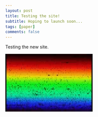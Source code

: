 ```yaml
---
layout: post
title: Testing the site!
subtitle: Hoping to launch soon...
tags: [paper]
comments: false
---
```

Testing the new site.

![solar](news/img/solar.jpg)
